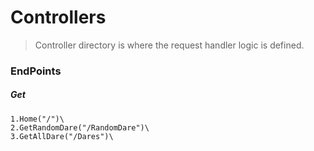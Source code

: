 # Controllers

> Controller directory is where the request handler logic is defined.

### EndPoints

##### Get
    1.Home("/")\
    2.GetRandomDare("/RandomDare")\
    3.GetAllDare("/Dares")\


